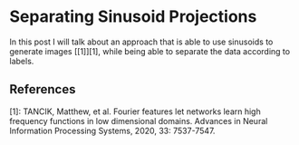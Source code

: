 # Separating Sinusoid Projections

In this post I will talk about an approach that is able to use sinusoids to generate images [\[1\]][1], while being able to separate the data according to labels.





## References

[1]: TANCIK, Matthew, et al. Fourier features let networks learn high frequency functions in low dimensional domains. Advances in Neural Information Processing Systems, 2020, 33: 7537-7547.